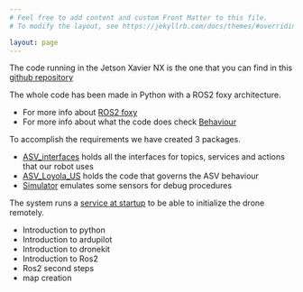 ```yaml
---
# Feel free to add content and custom Front Matter to this file.
# To modify the layout, see https://jekyllrb.com/docs/themes/#overriding-theme-defaults

layout: page
---
```

The code running in the Jetson Xavier NX is the one that you can find in this [github repository](https://github.com/AloePacci/ASV_Loyola_US)

The whole code has been made in Python with a ROS2 foxy architecture.

- For more info about [ROS2 foxy](https://docs.ros.org/en/foxy/index.html)
- For more info about what the code does check [Behaviour](../funcionamiento.html)

To accomplish the requirements we have created 3 packages.
- [ASV_interfaces](./asv_interfaces/asv_interfaces.html) holds all the interfaces for topics, services and actions that our robot uses
- [ASV_Loyola_US](./asv_loyola_us/asv_loyola_us.html) holds the code that governs the ASV behaviour
- [Simulator](./simulator/visualizer.html) emulates some sensors for debug procedures

The system runs a [service at startup](./startup.html) to be able to initialize the drone remotely.


- Introduction to python
- Introduction to ardupilot
- Introduction to dronekit
- Introduction to Ros2
- Ros2 second steps
- map creation